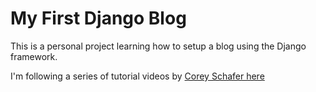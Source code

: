 # My First Django Blog 
This is a personal project learning how to setup a blog using the Django framework. 

I'm following a series of tutorial videos by [Corey Schafer here](https://www.youtube.com/playlist?list=PL-osiE80TeTtoQCKZ03TU5fNfx2UY6U4p)

